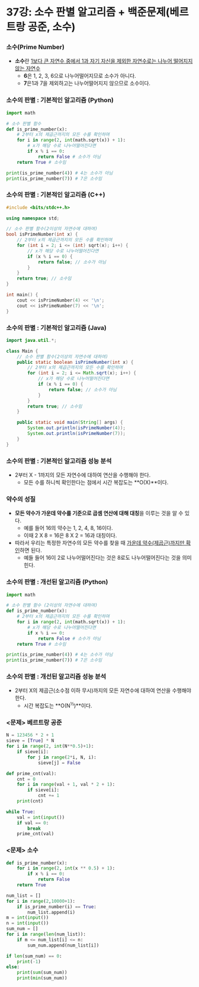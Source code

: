 # 37강: 소수 판별 알고리즘 + 백준문제(베르트랑 공준, 소수)

### 소수(Prime Number)

- **소수**란 <u>1보다 큰 자연수 중에서 1과 자기 자신을 제외한 자연수로는 나누어 떨어지지 않는 자연수</u>
  - **6**은 1, 2, 3, 6으로 나누어떨어지므로 소수가 아니다.
  - **7**은1과 7을 제외하고는 나누어떨어지지 않으므로 소수이다.

### 소수의 판별 : 기본적인 알고리즘 (Python)

```python
import math

# 소수 판별 함수
def is_prime_number(x):
    # 2부터 x의 제곱근까지의 모든 수를 확인하며
    for i in range(2, int(math.sqrt(x)) + 1):
        # x가 해당 수로 나누어떨어진다면
        if x % i == 0:
            return False # 소수가 아님
    return True # 소수임

print(is_prime_number(4)) # 4는 소수가 아님
print(is_prime_number(7)) # 7은 소수임
```

### 소수의 판별 : 기본적인 알고리즘 (C++)

```c++
#include <bits/stdc++.h>

using namespace std;

// 소수 판별 함수(2이상의 자연수에 대하여)
bool isPrimeNumber(int x) {
    // 2부터 x의 제곱근까지의 모든 수를 확인하며
    for (int i = 2; i <= (int) sqrt(x); i++) {
        // x가 해당 수로 나누어떨어진다면
        if (x % i == 0) {
            return false; // 소수가 아님
        }
    }
    return true; // 소수임
}

int main() {
    cout << isPrimeNumber(4) << '\n';
    cout << isPrimeNumber(7) << '\n';
}
```

### 소수의 판별 : 기본적인 알고리즘 (Java)

```java
import java.util.*;

class Main {
    // 소수 판별 함수(2이상의 자연수에 대하여)
    public static boolean isPrimeNumber(int x) {
        // 2부터 x의 제곱근까지의 모든 수를 확인하며
        for (int i = 2; i <= Math.sqrt(x); i++) {
            // x가 해당 수로 나누어떨어진다면
            if (x % i == 0) {
                return false; // 소수가 아님
            }
        }
        return true; // 소수임
    }

    public static void main(String[] args) {
        System.out.println(isPrimeNumber(4));
        System.out.println(isPrimeNumber(7));
    }
}
```

### 소수의 판별 : 기본적인 알고리즘 성능 분석

- 2부터 X - 1까지의 모든 자연수에 대하여 연산을 수행해야 한다.
  - 모든 수를 하니씩 확인한다는 점에서 시간 복잡도는 **O(X)**이다.

### 약수의 성질

- **모든 약수가 가운데 약수를 기준으로 곱셈 연산에 대해 대칭**을 이루는 것을 알 수 있다.
  - 예를 들어 16의 약수는 1, 2, 4, 8, 16이다.
  - 이때 2 X 8 = 16은 8 X 2 = 16과 대칭이다.
- 따라서 우리는 특정한 자연수의 모든 약수를 찾을 때 <u>가운데 약수(제곱근)까지만 확인</u>하면 된다.
  - 예들 들어 16이 2로 나누어떨어진다는 것은 8로도 나누어떨어진다는 것을 의미힌다.

### 소수의 판별 : 개선된 알고리즘 (Python)

```python
import math

# 소수 판별 함수 (2이상의 자연수에 대하여)
def is_prime_number(x):
    # 2부터 x의 제곱근까지의 모든 수를 확인하며
    for i in range(2, int(math.sqrt(x)) + 1):
        # x가 해당 수로 나누어떨어진다면
        if x % i == 0:
            return False # 소수가 아님
    return True # 소수임

print(is_prime_number(4)) # 4는 소수가 아님
print(is_prime_number(7)) # 7은 소수임
```

### 소수의 판별 : 개선된 알고리즘 성능 분석

- 2부터 X의 제곱근(소수점 이하 무시)까지의 모든 자연수에 대하여 연산을 수행해야 한다.	
  - 시간 복잡도는 **O(N<sup>½</sup>)**이다.

### <문제> 베르트랑 공준

```python
N = 123456 * 2 + 1
sieve = [True] * N
for i in range(2, int(N**0.5)+1):
    if sieve[i]:
        for j in range(2*i, N, i):
            sieve[j] = False

def prime_cnt(val):
    cnt = 0
    for i in range(val + 1, val * 2 + 1):
        if sieve[i]:
            cnt += 1
    print(cnt)

while True:
    val = int(input())
    if val == 0:
        break
    prime_cnt(val)
```

### <문제> 소수

```python
def is_prime_number(x):
    for i in range(2, int(x ** 0.5) + 1):
        if x % i == 0:
            return False
    return True

num_list = []
for i in range(2,10000+1):
    if is_prime_number(i) == True:
        num_list.append(i)
m = int(input())
n = int(input())
sum_num = []
for i in range(len(num_list)):
    if m <= num_list[i] <= n:
        sum_num.append(num_list[i])

if len(sum_num) == 0:
    print(-1)
else:
    print(sum(sum_num))
    print(min(sum_num))
```

